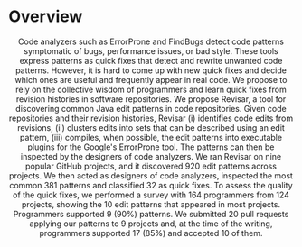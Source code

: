 # Overview #

<p style="text-align: center;">
Code analyzers such as ErrorProne and FindBugs detect code patterns symptomatic of bugs, performance issues, or bad style. These tools express patterns as quick fixes that detect and rewrite unwanted code patterns. However, it is hard to come up with new quick fixes and decide which ones are useful and frequently appear in real code. We propose to rely on the collective wisdom of programmers and learn quick fixes from revision histories in software repositories. We propose Revisar, a tool for discovering common Java edit patterns in code repositories. Given code repositories and their revision histories, Revisar (i) identifies code edits from revisions, (ii) clusters edits into sets that can be described using an edit pattern, (iii) compiles, when possible, the edit patterns into executable plugins for the Google's ErrorProne tool. The patterns can then be inspected by the designers of code analyzers. We ran Revisar on nine popular GitHub projects, and it discovered 920 edit patterns across projects. We then acted as designers of code analyzers, inspected the most common 381 patterns and classified 32 as quick fixes. To assess the quality of the quick fixes, we performed a survey with 164 programmers from 124 projects, showing the 10 edit patterns that appeared in most projects. Programmers supported 9 (90%) patterns. We submitted 20 pull requests applying our patterns to 9 projects and, at the time of the writing, programmers supported 17 (85%) and accepted 10 of them.
</p>
